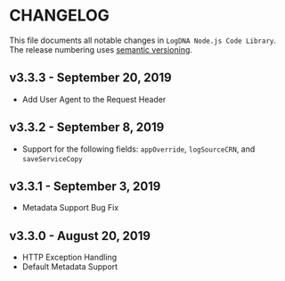 # CHANGELOG

This file documents all notable changes in `LogDNA Node.js Code Library`. The release numbering uses [semantic versioning](http://semver.org).

## v3.3.3 - September 20, 2019
- Add User Agent to the Request Header

## v3.3.2 - September 8, 2019
- Support for the following fields: `appOverride`, `logSourceCRN`, and `saveServiceCopy`

## v3.3.1 - September 3, 2019
- Metadata Support Bug Fix

## v3.3.0 - August 20, 2019
- HTTP Exception Handling
- Default Metadata Support
